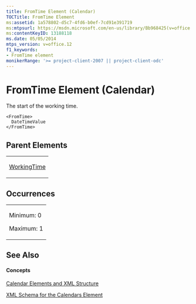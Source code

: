 ```yaml
---
title: FromTime Element (Calendar)
TOCTitle: FromTime Element
ms:assetid: 1a578802-d5c7-4fd6-b0ef-7cd91e391719
ms:mtpsurl: https://msdn.microsoft.com/en-us/library/Bb968425(v=office.12)
ms:contentKeyID: 13188118
ms.date: 05/05/2014
mtps_version: v=office.12
f1_keywords:
- FromTime element
monikerRange: '>= project-client-2007 || project-client-odc'
---
```


# FromTime Element (Calendar)




The start of the working time.

    <FromTime>
      DateTimeValue
    </FromTime>

## Parent Elements

<table>
<colgroup>
<col style="width: 100%" />
</colgroup>
<tbody>
<tr class="odd">
<td><p><a href="workingtime-element-calendar.md">WorkingTime</a></p></td>
</tr>
</tbody>
</table>

## Occurrences

<table>
<colgroup>
<col style="width: 100%" />
</colgroup>
<tbody>
<tr class="odd">
<td><p>Minimum: 0</p>
<p>Maximum: 1</p></td>
</tr>
</tbody>
</table>

## See Also

#### Concepts

[Calendar Elements and XML Structure](calendar-elements-and-xml-structure.md)

[XML Schema for the Calendars Element](xml-schema-for-the-calendars-element.md)

